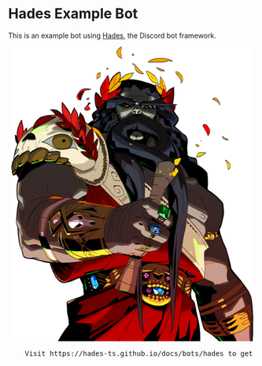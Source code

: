 # Hades Example Bot

This is an example bot using [Hades](https://github.com/hades-ts/hades), the Discord bot framework.

<p align="center">
  <img src="./hades.png">
</p>

<pre style="text-align: center;">
    Visit https://hades-ts.github.io/docs/bots/hades to get started.
</pre>